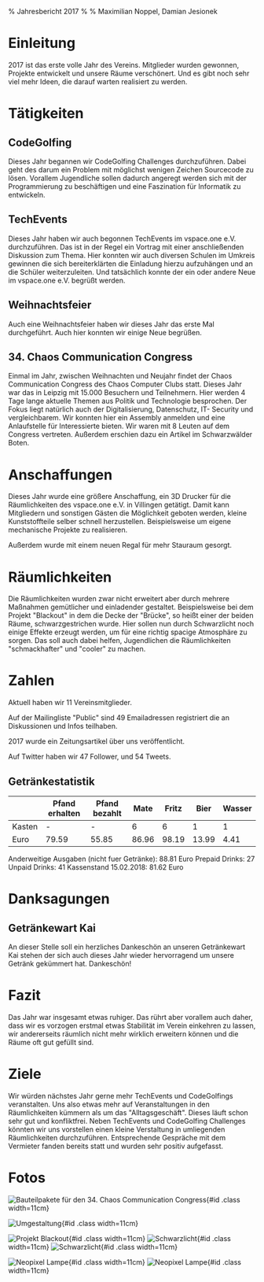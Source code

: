 % Jahresbericht 2017
%
% Maximilian Noppel, Damian Jesionek

# Einleitung
2017 ist das erste volle Jahr des Vereins. Mitglieder wurden gewonnen, Projekte entwickelt
und unsere Räume verschönert. Und es gibt noch sehr viel mehr Ideen, die darauf warten realisiert
zu werden.

# Tätigkeiten

## CodeGolfing
Dieses Jahr begannen wir CodeGolfing Challenges durchzuführen. Dabei geht des darum
ein Problem mit möglichst wenigen Zeichen Sourcecode zu lösen. Vorallem
Jugendliche sollen dadurch angeregt werden sich mit der Programmierung zu
beschäftigen und eine Faszination für Informatik zu entwickeln.

## TechEvents
Dieses Jahr haben wir auch begonnen TechEvents im vspace.one e.V. durchzuführen. Das
ist in der Regel ein Vortrag mit einer anschließenden Diskussion zum Thema. Hier
konnten wir auch diversen Schulen im Umkreis gewinnen die sich bereiterklärten die
Einladung hierzu aufzuhängen und an die Schüler weiterzuleiten. Und tatsächlich konnte
der ein oder andere Neue im vspace.one e.V. begrüßt werden.

## Weihnachtsfeier
Auch eine Weihnachtsfeier haben wir dieses Jahr das erste Mal durchgeführt. Auch hier
konnten wir einige Neue begrüßen.

## 34. Chaos Communication Congress
Einmal im Jahr, zwischen Weihnachten und Neujahr findet der Chaos Communication
Congress des Chaos Computer Clubs statt. Dieses Jahr war das in Leipzig mit 15.000
Besuchern und Teilnehmern. Hier werden 4 Tage lange aktuelle Themen aus Politik und
Technologie besprochen. Der Fokus liegt natürlich auch der Digitalisierung, Datenschutz,
IT- Security und vergleichbarem. Wir konnten hier ein Assembly anmelden und eine
Anlaufstelle für Interessierte bieten. Wir waren mit 8 Leuten auf dem Congress vertreten.
Außerdem erschien dazu ein Artikel im Schwarzwälder Boten.

# Anschaffungen
Dieses Jahr wurde eine größere Anschaffung, ein 3D Drucker für die Räumlichkeiten des
vspace.one e.V. in Villingen getätigt. Damit kann Mitgliedern und sonstigen Gästen die
Möglichkeit geboten werden, kleine Kunststoffteile selber schnell herzustellen.
Beispielsweise um eigene mechanische Projekte zu realisieren.

Außerdem wurde mit einem neuen Regal für mehr Stauraum gesorgt.

# Räumlichkeiten
Die Räumlichkeiten wurden zwar nicht erweitert aber durch mehrere Maßnahmen
gemütlicher und einladender gestaltet. Beispielsweise bei dem Projekt "Blackout" in
dem die Decke der "Brücke", so heißt einer der beiden Räume, schwarzgestrichen wurde.
Hier sollen nun durch Schwarzlicht noch einige Effekte erzeugt werden, um für eine
richtig spacige Atmosphäre zu sorgen. Das soll auch dabei helfen, Jugendlichen die
Räumlichkeiten "schmackhafter" und "cooler" zu machen.

# Zahlen
Aktuell haben wir 11 Vereinsmitglieder.

Auf der Mailingliste "Public" sind 49 Emailadressen registriert die an Diskussionen und Infos teilhaben.

2017 wurde ein Zeitungsartikel über uns veröffentlicht.

Auf Twitter haben wir 47 Follower, und 54 Tweets.

## Getränkestatistik

| | Pfand erhalten | Pfand bezahlt | Mate | Fritz | Bier | Wasser |
| --- | --- | --- | --- | --- | --- | --- |
| Kasten | - | - | 6 | 6 | 1 | 1 |
| Euro | 79.59 | 55.85 | 86.96 |98.19 | 13.99 | 4.41 |

Anderweitige Ausgaben (nicht fuer Getränke): 88.81 Euro
Prepaid Drinks: 27
Unpaid Drinks: 41
Kassenstand 15.02.2018: 81.62 Euro

# Danksagungen
## Getränkewart Kai
An dieser Stelle soll ein herzliches Dankeschön an unseren Getränkewart Kai stehen der sich auch dieses Jahr wieder hervorragend um unsere Getränk gekümmert hat. Dankeschön!

# Fazit
Das Jahr war insgesamt etwas ruhiger. Das rührt aber vorallem auch daher, dass wir es
vorzogen erstmal etwas Stabilität im Verein einkehren zu lassen, wir andererseits
räumlich nicht mehr wirklich erweitern können und die Räume oft gut gefüllt sind.

# Ziele
Wir würden nächstes Jahr gerne mehr TechEvents und CodeGolfings veranstalten. Uns
also etwas mehr auf Veranstaltungen in den Räumlichkeiten kümmern als um das
"Alltagsgeschäft". Dieses läuft schon sehr gut und konfliktfrei. Neben TechEvents und
CodeGolfing Challenges könnten wir uns vorstellen einen kleine Verstaltung in
umliegenden Räumlichkeiten durchzuführen. Entsprechende Gespräche mit dem
Vermieter fanden bereits statt und wurden sehr positiv aufgefasst.

# Fotos

![Bauteilpakete für den 34. Chaos Communication Congress](pics/2017_twitter/bauteilpakete.jpg){#id .class width=11cm}

![Umgestaltung](pics/2017_twitter/umgestaltung.jpg){#id .class width=11cm}

![Projekt Blackout](pics/2017_projekte/Blackout1.jpg){#id .class width=11cm}
![Schwarzlicht](pics/2017_projekte/Blackout2.jpg){#id .class width=11cm}
![Schwarzlicht](pics/2017_projekte/Blackout3.jpg){#id .class width=11cm}

![Neopixel Lampe](pics/2017_projekte/NeopixelLamp1.jpg){#id .class width=11cm}
![Neopixel Lampe](pics/2017_projekte/NeopixelLamp2.jpg){#id .class width=11cm}